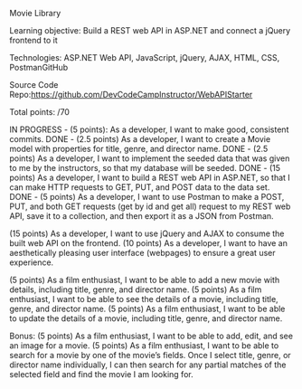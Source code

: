 Movie Library

Learning objective: Build a REST web API in ASP.NET and connect a jQuery frontend to it

Technologies: ASP.NET Web API, JavaScript, jQuery, AJAX, HTML, CSS, PostmanGitHub 

Source Code Repo:https://github.com/DevCodeCampInstructor/WebAPIStarter

Total points: /70

IN PROGRESS - (5 points): As a developer, I want to make good, consistent commits.
DONE - (2.5 points) As a developer, I want to create a Movie model with properties for title, genre, and director name.
DONE - (2.5 points) As a developer, I want to implement the seeded data that was given to me by the instructors, so that my database will be seeded.
DONE - (15 points) As a developer, I want to build a REST web API in ASP.NET, so that I can make HTTP requests to GET, PUT, and POST data to the data set.
DONE - (5 points) As a developer, I want to use Postman to make a POST, PUT, and both GET requests (get by id  and get all) request to my REST web API, save it to a collection, and then export it as a JSON from Postman.

(15 points) As a developer, I want to use jQuery and AJAX to consume the built web API on the frontend.
(10 points) As a developer, I want to have an aesthetically pleasing user interface (webpages) to ensure a great user experience.

(5 points) As a film enthusiast, I want to be able to add a new movie with details, including title, genre, and director name.
(5 points) As a film enthusiast, I want to be able to see the details of a movie, including title, genre, and director name.
(5 points) As a film enthusiast, I want to be able to update the details of a movie, including title, genre, and director name.

Bonus:
(5 points) As a film enthusiast, I want to be able to add, edit, and see an image for a movie.
(5 points) As a film enthusiast, I want to be able to search for a movie by one of the movie’s fields. 
Once I select title, genre, or director name individually, I can then search for any partial matches of the selected field and find the movie I am looking for.
